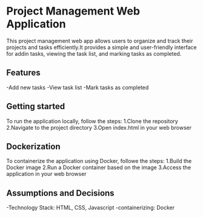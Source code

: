 # Project Management Web Application

This project management web app allows users to organize and track their projects and tasks efficiently.It provides a simple and user-friendly interface for addin tasks, viewing the task list, and marking tasks as completed.

## Features

-Add new tasks
-View task list
-Mark tasks as completed

## Getting started

To run the application locally, follow the steps:
1.Clone the repository
2.Navigate to the project directory
3.Open index.html in your web browser

## Dockerization
 To containerize the application using Docker, followe the steps:
1.Build the Docker image
2.Run a Docker container based on the image
3.Access the application in your web browser

## Assumptions and Decisions

-Technology Stack: HTML, CSS, Javascript
-containerizing: Docker

